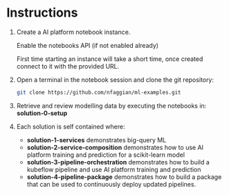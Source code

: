 # Instructions


1. Create a AI platform notebook instance.

   Enable the notebooks API (if not enabled already)

   First time starting an instance will take a short time, once created connect to it with the provided URL.

2. Open a terminal in the notebook session and clone the git repository:

   ```sh
   git clone https://github.com/nfaggian/ml-examples.git
   ```

3. Retrieve and review modelling data by executing the notebooks in: **solution-0-setup**

4. Each solution is self contained where:

    * **solution-1-services** demonstrates big-query ML
    * **solution-2-service-composition** demonstrates how to use AI platform training and prediction for a scikit-learn model
    * **solution-3-pipeline-orchestration** demonstrates how to build a kubeflow pipeline and use AI platform training and prediction
    * **solution-4-pipeline-package** demonstrates how to build a package that can be used to continuously deploy updated pipelines.
